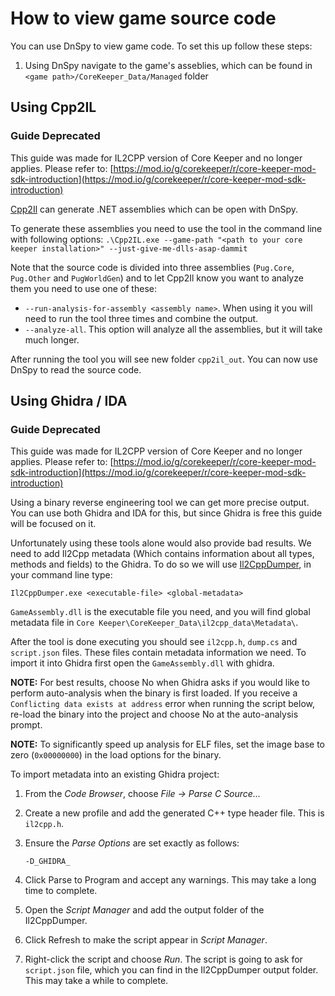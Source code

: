 # How to view game source code

You can use DnSpy to view game code. To set this up follow these steps:

1. Using DnSpy navigate to the game's asseblies, which can be found in `<game path>/CoreKeeper_Data/Managed` folder

## Using Cpp2IL

### Guide Deprecated

This guide was made for IL2CPP version of Core Keeper and no longer applies. Please refer to: [https://mod.io/g/corekeeper/r/core-keeper-mod-sdk-introduction](https://mod.io/g/corekeeper/r/core-keeper-mod-sdk-introduction)



[Cpp2Il](https://github.com/SamboyCoding/Cpp2IL) can generate .NET assemblies which can be open with DnSpy.

To generate these assemblies you need to use the tool in the command line with following options: `.\Cpp2IL.exe --game-path "<path to your core keeper installation>" --just-give-me-dlls-asap-dammit`

Note that the source code is divided into three assemblies (`Pug.Core`, `Pug.Other` and `PugWorldGen`) and to let Cpp2Il know you want to analyze them you need to use one of these:

* `--run-analysis-for-assembly <assembly name>`. When using it you will need to run the tool three times and combine the output.
* `--analyze-all`. This option will analyze all the assemblies, but it will take much longer.

After running the tool you will see new folder `cpp2il_out`. You can now use DnSpy to read the source code.

## Using Ghidra / IDA

### Guide Deprecated

This guide was made for IL2CPP version of Core Keeper and no longer applies. Please refer to: [https://mod.io/g/corekeeper/r/core-keeper-mod-sdk-introduction](https://mod.io/g/corekeeper/r/core-keeper-mod-sdk-introduction)



Using a binary reverse engineering tool we can get more precise output. You can use both Ghidra and IDA for this, but since Ghidra is free this guide will be focused on it.

Unfortunately using these tools alone would also provide bad results. We need to add Il2Cpp metadata (Which contains information about all types, methods and fields) to the Ghidra. To do so we will use [Il2CppDumper](https://github.com/Perfare/Il2CppDumper), in your command line type:

```
Il2CppDumper.exe <executable-file> <global-metadata>
```

`GameAssembly.dll` is the executable file you need, and you will find global metadata file in `Core Keeper\CoreKeeper_Data\il2cpp_data\Metadata\`.

After the tool is done executing you should see `il2cpp.h`, `dump.cs` and `script.json` files. These files contain metadata information we need. To import it into Ghidra first open the `GameAssembly.dll` with ghidra.

**NOTE:** For best results, choose No when Ghidra asks if you would like to perform auto-analysis when the binary is first loaded. If you receive a `Conflicting data exists at address` error when running the script below, re-load the binary into the project and choose No at the auto-analysis prompt.

**NOTE:** To significantly speed up analysis for ELF files, set the image base to zero (`0x00000000`) in the load options for the binary.

To import metadata into an existing Ghidra project:

1. From the _Code Browser_, choose _File -> Parse C Source..._
2. Create a new profile and add the generated C++ type header file. This is `il2cpp.h`.
3.  Ensure the _Parse Options_ are set exactly as follows:

    `-D_GHIDRA_`
4. Click Parse to Program and accept any warnings. This may take a long time to complete.
5. Open the _Script Manager_ and add the output folder of the Il2CppDumper.
6. Click Refresh to make the script appear in _Script Manager_.
7. Right-click the script and choose _Run_. The script is going to ask for `script.json` file, which you can find in the Il2CppDumper output folder. This may take a while to complete.
